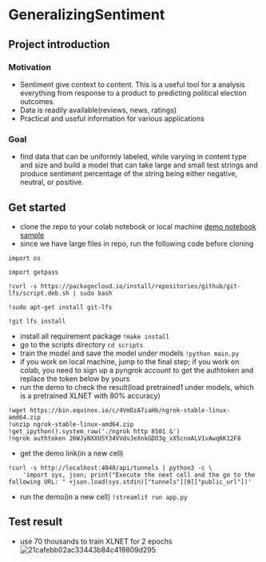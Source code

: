 # GeneralizingSentiment
## Project introduction
### Motivation
- Sentiment give context to content. This is a useful tool for a analysis everything from response to a product to predicting political election outcomes. 
- Data is readily available(reviews, news, ratings)
- Practical and useful information for various applications
### Goal
- find data that can be uniformly labeled, while varying in content type and size and build a model that can take large and small test strings and produce sentiment percentage of the string being either negative, neutral, or positive. 
## Get started
- clone the repo to your colab notebook or local machine 
[demo notebook sample](https://colab.research.google.com/drive/1QidqeviCLWYfWmC9bNoexkHr6sdexzG9#scrollTo=acRL0cxcaiTs)
- since we have large files in repo, run the following code before cloning
```
import os

import getpass

!curl -s https://packagecloud.io/install/repositories/github/git-lfs/script.deb.sh | sudo bash

!sudo apt-get install git-lfs

!git lfs install
```
- install all requirement package
`!make install`
- go to the scripts directory
`cd scripts`
- train the model and save the model under models
`!python main.py`
- if you work on local machine, jump to the final step; if you work on colab, you need to sign up a pyngrok account to get the authtoken and replace the token below by yours
- run the demo to check the result(load pretrained1 under models, which is a pretrained XLNET with 80% accuracy)
```
!wget https://bin.equinox.io/c/4VmDzA7iaHb/ngrok-stable-linux-amd64.zip
!unzip ngrok-stable-linux-amd64.zip
!get_ipython().system_raw('./ngrok http 8501 &')
!ngrok authtoken 26WJyNXXUSY34VVdvJeXnkGDO3g_xX5cnoALV1vAwq6K12F8
```
- get the demo link(in a new cell)
```
!curl -s http://localhost:4040/api/tunnels | python3 -c \
    'import sys, json; print("Execute the next cell and the go to the following URL: " +json.load(sys.stdin)["tunnels"][0]["public_url"])'
```
- run the demo(in a new cell)
`!streamlit run app.py`
## Test result
- use 70 thousands to train XLNET for 2 epochs
![21cafebb02ac33443b84c419809d295](https://user-images.githubusercontent.com/87921304/159173122-f3a40eec-d56e-44b2-8ad6-0b410513e998.png)
